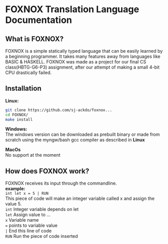 # FOXNOX Translation Language Documentation
## What is FOXNOX?
FOXNOX is a simple statically typed language that can be easily learned by a beginning programmer. It takes many features away from languages like BASIC & HASKELL. 
FOXNOX was made as a project for our final CS class(HBTG-G6-P3) assignment, after our attempt of making a small 4-bit CPU drastically failed.

## Installation
**Linux:**</br>
```bash 
git clone https://github.com/sj-ackdo/foxnox...
cd FOXNOX/
make install
```
**Windows:**</br>
The windows version can be downloaded as prebuilt binary or made from scratch using the myngw/bash gcc compiler as described in **Linux**

**MacOs**</br>
No support at the moment

## How does FOXNOX work?
FOXNOX receives its input through the commandline.</br>
**example:**</br>
`int let x = 5 | RUN`</br>
This piece of code will make an integer variable called x and assign the value 5.</br>
`int` Integer variable depends on let</br>
`let` Assign value to ...</br>
`x` Variable name</br>
`=` points to variable value </br>
`|` End this line of code </br>
`RUN` Run the piece of code inserted
 

